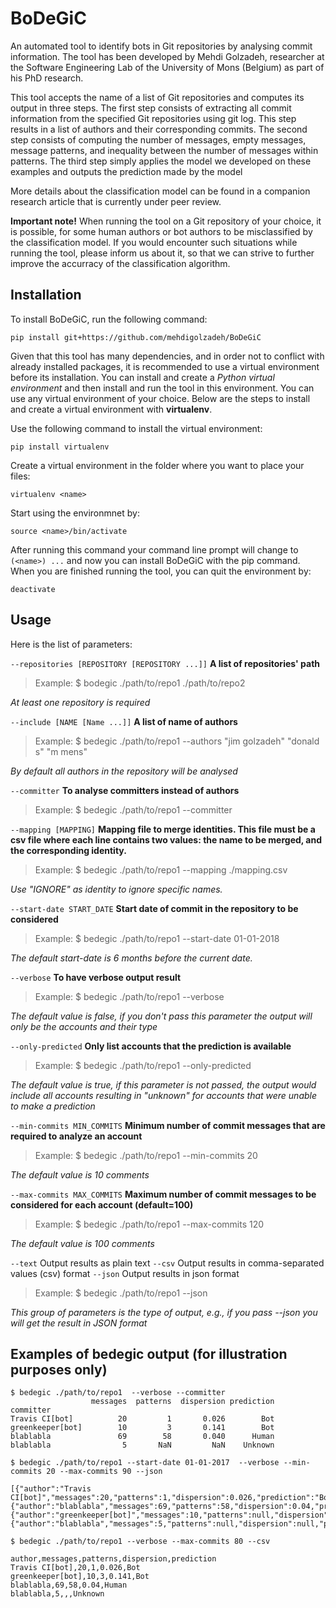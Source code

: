 # BoDeGiC
An automated tool to identify bots in Git repositories by analysing commit information.
The tool has been developed by Mehdi Golzadeh, researcher at the Software Engineering Lab of the University of Mons (Belgium) as part of his PhD research.

This tool accepts the name of a list of Git repositories and computes its output in three steps.
The first step consists of extracting all commit information from the specified Git repositories using git log. This step results in a list of authors and their corresponding commits.
The second step consists of computing the number of messages, empty messages, message patterns, and inequality between the number of messages within patterns.
The third step simply applies the model we developed on these examples and outputs the prediction made by the model


More details about the classification model can be found in a companion research article that is currently under peer review.

**Important note!** When running the tool on a Git repository of your choice, it is possible, for some human authors or bot authors to be misclassified by the classification model. If you would encounter such situations while running the tool, please inform us about it, so that we can strive to further improve the accurracy of the classification algorithm.


## Installation
To install BoDeGiC, run the following command:
```
pip install git+https://github.com/mehdigolzadeh/BoDeGiC
```
Given that this tool has many dependencies, and in order not to conflict with already installed packages, it is recommended to use a virtual environment before its installation. You can install and create a _Python virtual environment_ and then install and run the tool in this environment. You can use any virtual environment of your choice. Below are the steps to install and create a virtual environment with **virtualenv**.

Use the following command to install the virtual environment:
```
pip install virtualenv
```
Create a virtual environment in the folder where you want to place your files:
```
virtualenv <name>
```
Start using the environmnet by:
```
source <name>/bin/activate
```
After running this command your command line prompt will change to `(<name>) ...` and now you can install BoDeGiC with the pip command.
When you are finished running the tool, you can quit the environment by:
```
deactivate
```


## Usage 

Here is the list of parameters:

`--repositories [REPOSITORY [REPOSITORY ...]]` 	**A list of repositories' path**
> Example: $ bodegic ./path/to/repo1 ./path/to/repo2

_At least one repository is required_

`--include [NAME [Name ...]]` 	**A list of name of authors**
> Example: $ bedegic ./path/to/repo1 --authors "jim golzadeh" "donald s" "m mens"

_By default all authors in the repository will be analysed_

`--committer` 	**To analyse committers instead of authors**
> Example: $ bedegic ./path/to/repo1 --committer
  
`--mapping [MAPPING]` 	**Mapping file to merge identities. This file must be a csv file where each line contains two values: the name to be merged, and the corresponding identity.**
> Example: $ bedegic ./path/to/repo1 --mapping ./mapping.csv

_Use "IGNORE" as identity to ignore specific names._

`--start-date START_DATE` 		**Start date of commit in the repository to be considered**
> Example: $ bedegic ./path/to/repo1 --start-date 01-01-2018
  
_The default start-date is 6 months before the current date._

`--verbose` **To have verbose output result**
> Example: $ bedegic ./path/to/repo1 --verbose
 
_The default value is false, if you don't pass this parameter the output will only be the accounts and their type_

`--only-predicted` **Only list accounts that the prediction is available**
> Example: $ bedegic ./path/to/repo1 --only-predicted
 
_The default value is true, if this parameter is not passed, the output would include all accounts resulting in "unknown" for accounts that were unable to make a prediction_
  
`--min-commits MIN_COMMITS` 		**Minimum number of commit messages that are required to analyze an account**
> Example: $ bedegic ./path/to/repo1 --min-commits 20
 
_The default value is 10 comments_

`--max-commits MAX_COMMITS` 		**Maximum number of commit messages to be considered for each account (default=100)**
> Example: $ bedegic ./path/to/repo1 --max-commits 120

_The default value is 100 comments_

`--text`                	Output results as plain text
`--csv`                		Output results in comma-separated values (csv) format
`--json`                	Output results in json format
> Example: $ bedegic ./path/to/repo1 --json

_This group of parameters is the type of output, e.g., if you pass --json you will get the result in JSON format_



## Examples of bedegic output (for illustration purposes only)
```
$ bedegic ./path/to/repo1  --verbose --committer
                  messages  patterns  dispersion prediction
committer
Travis CI[bot]          20         1       0.026        Bot
greenkeeper[bot]        10         3       0.141        Bot
blablabla               69        58       0.040      Human
blablabla                5       NaN         NaN    Unknown
```

```
$ bedegic ./path/to/repo1 --start-date 01-01-2017  --verbose --min-commits 20 --max-commits 90 --json

[{"author":"Travis CI[bot]","messages":20,"patterns":1,"dispersion":0.026,"prediction":"Bot"},{"author":"blablabla","messages":69,"patterns":58,"dispersion":0.04,"prediction":"Human"},{"author":"greenkeeper[bot]","messages":10,"patterns":null,"dispersion":null,"prediction":"Unknown"},{"author":"blablabla","messages":5,"patterns":null,"dispersion":null,"prediction":"Unknown"}]
```

```
$ bedegic ./path/to/repo1 --verbose --max-commits 80 --csv

author,messages,patterns,dispersion,prediction
Travis CI[bot],20,1,0.026,Bot
greenkeeper[bot],10,3,0.141,Bot
blablabla,69,58,0.04,Human
blablabla,5,,,Unknown
```
